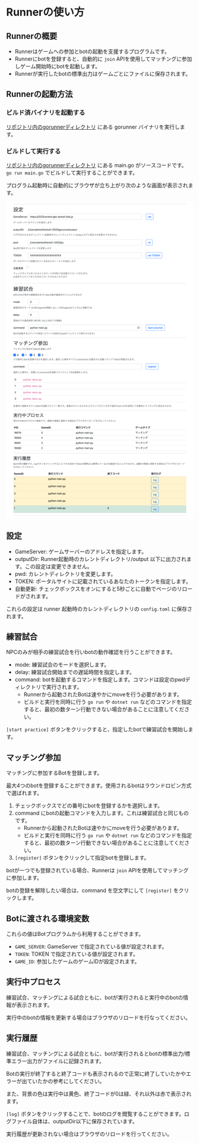 Runnerの使い方
======

## Runnerの概要
- Runnerはゲームへの参加とbotの起動を支援するプログラムです。
- Runnerにbotを登録すると、自動的に `join` APIを使用してマッチングに参加しゲーム開始時にbotを起動します。
- Runnerが実行したbotの標準出力はゲームごとにファイルに保存されます。

## Runnerの起動方法

### ビルド済バイナリを起動する
[リポジトリ内のgorunnerディレクトリ](/gorunner) にある gorunner バイナリを実行します。

### ビルドして実行する
[リポジトリ内のgorunnerディレクトリ](/gorunner) にある main.go がソースコードです。 `go run main.go` でビルドして実行することができます。


プログラム起動時に自動的にブラウザが立ち上がり次のような画面が表示されます。

<img alt="Runner動作イメージ" src="img/runner.png">

## 設定
- GameServer: ゲームサーバーのアドレスを指定します。
- outputDir: Runner起動時のカレントディレクトリ/output 以下に出力されます。この設定は変更できません。
- pwd: カレントディレクトリを変更します。
- TOKEN: ポータルサイトに記載されているあなたのトークンを指定します。
- 自動更新: チェックボックスをオンにすると5秒ごとに自動でページのリロードがされます。

これらの設定は runner 起動時のカレントディレクトリの `config.toml` に保存されます。

## 練習試合
NPCのみが相手の練習試合を行いbotの動作確認を行うことができます。

- mode: 練習試合のモードを選択します。
- delay: 練習試合開始までの遅延時間を指定します。
- command: botを起動するコマンドを指定します。コマンドは設定のpwdディレクトリで実行されます。
    - Runnerから起動されたBotは速やかにmoveを行う必要があります。
    - ビルドと実行を同時に行う `go run` や `dotnet run` などのコマンドを指定すると、最初の数ターン行動できない場合があることに注意してください。

`[start practice]` ボタンをクリックすると、指定したbotで練習試合を開始します。

## マッチング参加
マッチングに参加するBotを登録します。

最大4つのbotを登録することができます。使用されるbotはラウンドロビン方式で選ばれます。

1. チェックボックスでどの番号にbotを登録するかを選択します。
2. command にbotの起動コマンドを入力します。これは練習試合と同じものです。
    - Runnerから起動されたBotは速やかにmoveを行う必要があります。
    - ビルドと実行を同時に行う `go run` や `dotnet run` などのコマンドを指定すると、最初の数ターン行動できない場合があることに注意してください。
3. `[register]` ボタンをクリックして指定botを登録します。

botが一つでも登録されている場合、Runnerは `join` APIを使用してマッチングに参加します。

botの登録を解除したい場合は、command を空文字にして `[register]` をクリックします。

## Botに渡される環境変数
これらの値はBotプログラムから利用することができます。

- `GAME_SERVER`: GameServer で指定されている値が設定されます。
- `TOKEN`: TOKEN で指定されている値が設定されます。
- `GAME_ID`: 参加したゲームのゲームIDが設定されます。

## 実行中プロセス
練習試合、マッチングによる試合ともに、botが実行されると実行中のbotの情報が表示されます。

実行中のbotの情報を更新する場合はブラウザのリロードを行なってください。

## 実行履歴
練習試合、マッチングによる試合ともに、botが実行されるとbotの標準出力/標準エラー出力がファイルに記録されます。

Botの実行が終了すると終了コードも表示されるので正常に終了していたかやエラーが出ていたかの参考にしてください。

また、背景の色は実行中は黄色、終了コードが0は緑、それ以外は赤で表示されます。

`[log]` ボタンをクリックすることで、botのログを閲覧することができます。ログファイル自体は、outputDir以下に保存されています。

実行履歴が更新されない場合はブラウザのリロードを行ってください。
